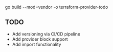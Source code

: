 go build --mod=vendor -o terraform-provider-todo

## TODO

* Add versioning via CI/CD pipeline
* Add provider block support
* Add import functionality
